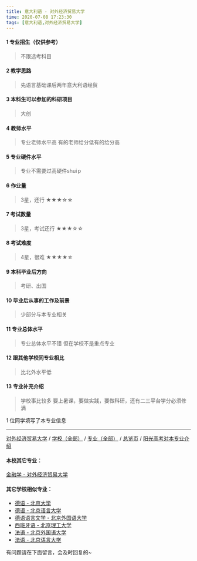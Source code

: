 ```yaml
---
title: 意大利语 - 对外经济贸易大学
time: 2020-07-08 17:23:30
tags: [意大利语,对外经济贸易大学]
---
```

#### 1 专业招生（仅供参考）  
> 不限选考科目 


#### 2 教学思路
> 先语言基础课后两年意大利语经贸


#### 3 本科生可以参加的科研项目
>  大创


#### 4 教师水平
> 专业老师水平高 有的老师给分低有的给分高


#### 5 专业硬件水平
> 专业不需要过高硬件shui p


#### 6 作业量
> 3星，还行
★★★☆☆


#### 7 考试数量
> 3星，考试还行
★★★☆☆


#### 8 考试难度
> 4星，很难
★★★★☆


#### 9 本科毕业后方向
> 考研、出国


#### 10 毕业后从事的工作及前景
> 少部分与本专业相关


#### 11 专业总体水平
> 专业总体水平不错 但在学校不是重点专业


#### 12 跟其他学校同专业相比
> 比北外水平低


#### 13 专业补充介绍
> 学校事比较多 要上暑课，要做实践，要做科研，还有二三平台学分必须修满

1 位同学填写了本专业信息
***
[对外经济贸易大学](https://univgo.github.io/2020/07/08/对外经济贸易大学) / [学校（全部）](https://univgo.github.io/2020/07/09/学校汇总页) / [专业（全部）](https://univgo.github.io/2020/07/09/专业汇总页) / [总览页](https://univgo.github.io/2020/07/09/总览) / [阳光高考对本专业介绍](http://gaokao.chsi.com.cn/sch/zyk/view.do?schId=73394634&specId=73383571)
#### 本校其它专业：
[金融学 - 对外经济贸易大学](https://univgo.github.io/2020/07/08/金融学%20-%20对外经济贸易大学)

#### 其它学校相似专业：
- [德语 - 北京大学](https://univgo.github.io/2020/07/08/德语%20-%20北京大学)
- [德语 - 北京语言大学](https://univgo.github.io/2020/07/08/德语%20-%20北京语言大学)
- [德语语言文学 - 北京外国语大学](https://univgo.github.io/2020/07/08/德语语言文学%20-%20北京外国语大学)
- [西班牙语 - 北京理工大学](https://univgo.github.io/2020/07/08/西班牙语%20-%20北京理工大学)
- [法语 - 北京外国语大学](https://univgo.github.io/2020/07/08/法语%20-%20北京外国语大学)
- [法语 - 北京语言大学](https://univgo.github.io/2020/07/08/法语%20-%20北京语言大学)


有问题请在下面留言，会及时回复的~
